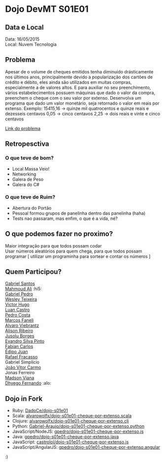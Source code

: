 # Dojo DevMT S01E01

## Data e Local
Data: 16/05/2015  
Local: Nuvem Tecnologia  

## Problema
Apesar de o volume de cheques emitidos tenha diminuído drásticamente nos últimos anos,
principalmente devido a popularização dos cartões de crédito e débito, eles ainda são
utilizados em muitas compras, especialmente a de valores altos. E para auxiliar no seu
preenchimento, vários estabelecimentos possuem máquinas que dado o valor da compra,
preenchem o cheque com o seu valor por extenso.
Desenvolva um programa que dado um valor monetário, seja retornado o valor em reais
por extenso.
Exemplo:
15415,16 -> quinze mil quatrocentos e quinze reais e dezesseis centavos
0,05 -> cinco centavos
2,25 -> dois reais e vinte e cinco centavos

[Link do problema](http://dojopuzzles.com/problemas/exibe/cheque-por-extenso/)

## Retropesctiva
### O que teve de bom?
* Local Massa Veio!  
* Networking  
* Galera de Peso  
* Galera do C#

### O que teve de Ruim?
* Abertura do Portão	  
* Pessoal formou grupos de panelinha dentro das panelinha (haha)  
* Tests nao passaram, mas enfim, o que é a vida, né?  

## O que podemos fazer no proximo?
Maior integração para que todos possam codar  
Usar números aleatórios para quem chega, para que todos possam programar [ utilizar um programinha para sortear e contar os números ]

## Quem Participou?
[Gabriel Santos](https://github.com/Gabriel-Araujo)  
[Mahmoud Ali](https://github.com/akamud) :hi5:  
[Gabriel Pedro](https://github.com/gpedro)  
[Wesley Teixeira](https://github.com/wesleyteixeira)  
[Victor Hugo](https://github.com/victorhsn)  
[Luan Castro](https://github.com/castrolol)  
[Pedro Costa](https://github.com/pedrofcj)  
[Marcos Faneli](https://github.com/marcosfaneli)  
[Alvaro Viebrantz](https://github.com/alvarowolfx)  
[Alison Ribeiro](https://github.com/asr008)  
[Jusolu Borges](https://github.com/jotace1992)  
[Evandro Silva Pinto](https://github.com/EvandroSilvaPinto)  
[Fabian Carlos](https://github.com/fabiancarlos)  
[Édipo Juan](https://github.com/edipojs)  
[Rafael Fracasso](https://github.com/rafaelfracasso)  
Gabriel Simplício  
[João Vitor Carmo](https://github.com/jvitor83)  
Jonas Ferreiro  
[Madson Viana](https://github.com/madsonviana)  
[Dhyego Fernando](https://github.com/dhyegofernando) :alo:  

## Dojo in Fork

* Ruby: [DadoCe/dojo-s01e01](https://github.com/DadoCe/fork-in-dojo/tree/master/dojo-s01e01-ruby)
* Scala: [alvarowolfx/dojo-s01e01-cheque-por-extenso.scala](https://github.com/alvarowolfx/dojo-s01e01-cheque-por-extenso.scala)
* Clojure: [alvarowolfx/dojo-s01e01-cheque-por-extenso.clj](https://github.com/alvarowolfx/dojo-s01e01-cheque-por-extenso.clj)
* Python: [Gabriel-Araujo/dojo-s01e01-cheque-por-extenso.python](https://github.com/Gabriel-Araujo/dojo-s01e01-cheque-por-extenso.python)
* JavaScript/NodeJS: [gpedro/dojo-s01e01-cheque-por-extenso.js](https://github.com/gpedro/dojo-s01e01-cheque-por-extenso.js)
* Java: [gpedro/dojo-s01e01-cheque-por-extenso.java](https://github.com/gpedro/dojo-s01e01-cheque-por-extenso.java)
* JavaScript: [castrolol/dojo-s01e01-cheque-por-extenso.js](https://github.com/castrolol/dojo-s01e01-cheque-por-extenso.js)
* JavaScript/AngularJS: [gpedro/dojo-s01e01-cheque-por-extenso.angular](https://github.com/gpedro/dojo-s01e01-cheque-por-extenso.angular)

:)
